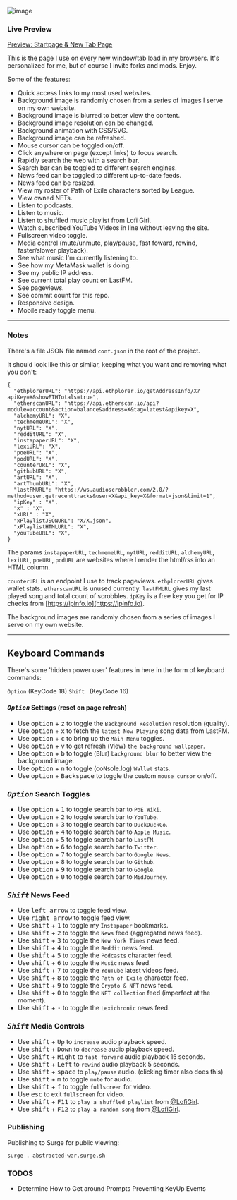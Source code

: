 ![image](https://user-images.githubusercontent.com/899183/218527249-4ac6aa50-e1bc-4bde-b072-96a5306eea1b.png)

### Live Preview

[Preview: Startpage & New Tab Page](https://abstracted-war.surge.sh/)

This is the page I use on every new window/tab load in my browsers. It's personalized for me, but of course I invite forks and mods. Enjoy.

Some of the features:
* Quick access links to my most used websites.
* Background image is randomly chosen from a series of images I serve on my own website.
* Background image is blurred to better view the content.
* Background image resolution can be changed.
* Background animation with CSS/SVG.
* Background image can be refreshed.
* Mouse cursor can be toggled on/off.
* Click anywhere on page (except links) to focus search.
* Rapidly search the web with a search bar.
* Search bar can be toggled to different search engines.
* News feed can be toggled to different up-to-date feeds.
* News feed can be resized.
* View my roster of Path of Exile characters sorted by League.
* View owned NFTs.
* Listen to podcasts.
* Listen to music.
* Listen to shuffled music playlist from Lofi Girl.
* Watch subscribed YouTube Videos in line without leaving the site.
* Fullscreen video toggle.
* Media control (mute/unmute, play/pause, fast foward, rewind, faster/slower playback).
* See what music I'm currently listening to.
* See how my MetaMask wallet is doing.
* See my public IP address.
* See current total play count on LastFM.
* See pageviews.
* See commit count for this repo.
* Responsive design.
* Mobile ready toggle menu.

---

### Notes

There's a file JSON file named `conf.json` in the root of the project.

It should look like this or similar, keeping what you want and removing what you don't:

```
{
  "ethplorerURL": "https://api.ethplorer.io/getAddressInfo/X?apiKey=X&showETHTotals=true",
  "etherscanURL": "https://api.etherscan.io/api?module=account&action=balance&address=X&tag=latest&apikey=X",
  "alchemyURL": "X",
  "techmemeURL": "X",
  "nytURL": "X",
  "redditURL": "X",
  "instapaperURL": "X",
  "lexiURL": "X",
  "poeURL": "X",
  "podURL": "X",
  "counterURL": "X",
  "githubURL": "X",
  "artURL": "X",
  "artThumbURL": "X",
  "lastFMURL": "https://ws.audioscrobbler.com/2.0/?method=user.getrecenttracks&user=X&api_key=X&format=json&limit=1",
  "ipKey" : "X",
  "x" : "X",
  "xURL" : "X",
  "xPlaylistJSONURL": "X/X.json",
  "xPlaylistHTMLURL": "X",
  "youTubeURL": "X",
}
```

The params `instapaperURL`, `techmemeURL`, `nytURL`, `redditURL`, `alchemyURL`, `lexiURL`, `poeURL`, `podURL` are websites where I render the html/rss into an HTML column.

`counterURL` is an endpoint I use to track pageviews. `ethplorerURL` gives wallet stats. `etherscanURL` is unused currently. `lastFMURL` gives my last played song and total count of scrobbles. `ipKey` is a free key you get for IP checks from [https://ipinfo.io](https://ipinfo.io).

The background images are randomly chosen from a series of images I serve on my own website.

---

## Keyboard Commands

There's some 'hidden power user' features in here in the form of keyboard commands:

`Option` (KeyCode 18)
`Shift `  (KeyCode 16)

#### *<kbd>Option</kbd>* Settings (reset on page refresh)
- Use <kbd>option</kbd> + <kbd>z</kbd> to toggle the `Background Resolution` resolution (quality).
- Use <kbd>option</kbd> + <kbd>x</kbd> to fetch the `latest Now Playing` song data from LastFM.
- Use <kbd>option</kbd> + <kbd>c</kbd> to bring up the `Main Menu` toggles.
- Use <kbd>option</kbd> + <kbd>v</kbd> to get refresh (<kbd>V</kbd>iew) `the background wallpaper`.
- Use <kbd>option</kbd> + <kbd>b</kbd> to toggle (<kbd>B</kbd>lur) `background blur` to better view the background image.
- Use <kbd>option</kbd> + <kbd>n</kbd> to toggle (co<kbd>N</kbd>sole.log) `Wallet` stats.
- Use <kbd>option</kbd> + <kbd>Backspace</kbd> to toggle the custom `mouse cursor` on/off.

### *<kbd>Option</kbd>* Search Toggles
- Use <kbd>option</kbd> + <kbd>1</kbd> to toggle search bar to `PoE Wiki`.
- Use <kbd>option</kbd> + <kbd>2</kbd> to toggle search bar to `YouTube`.
- Use <kbd>option</kbd> + <kbd>3</kbd> to toggle search bar to `DuckDuckGo`.
- Use <kbd>option</kbd> + <kbd>4</kbd> to toggle search bar to `Apple Music`.
- Use <kbd>option</kbd> + <kbd>5</kbd> to toggle search bar to `LastFM`.
- Use <kbd>option</kbd> + <kbd>6</kbd> to toggle search bar to `Twitter`.
- Use <kbd>option</kbd> + <kbd>7</kbd> to toggle search bar to `Google News`.
- Use <kbd>option</kbd> + <kbd>8</kbd> to toggle search bar to `Github`.
- Use <kbd>option</kbd> + <kbd>9</kbd> to toggle search bar to `Google`.
- Use <kbd>option</kbd> + <kbd>0</kbd> to toggle search bar to `MidJourney`.

### *<kbd>Shift</kbd>* News Feed
- Use <kbd>left arrow</kbd> to toggle feed view.
- Use <kbd>right arrow</kbd> to toggle feed view.
- Use <kbd>shift</kbd> + <kbd>1</kbd> to toggle my `Instapaper` bookmarks.
- Use <kbd>shift</kbd> + <kbd>2</kbd> to toggle the `News` feed (aggregated news feed).
- Use <kbd>shift</kbd> + <kbd>3</kbd> to toggle the `New York Times` news feed.
- Use <kbd>shift</kbd> + <kbd>4</kbd> to toggle the `Reddit` news feed.
- Use <kbd>shift</kbd> + <kbd>5</kbd> to toggle the `Podcasts` character feed.
- Use <kbd>shift</kbd> + <kbd>6</kbd> to toggle the `Music` news feed.
- Use <kbd>shift</kbd> + <kbd>7</kbd> to toggle the `YouTube` latest videos feed.
- Use <kbd>shift</kbd> + <kbd>8</kbd> to toggle the `Path of Exile` character feed.
- Use <kbd>shift</kbd> + <kbd>9</kbd> to toggle the `Crypto & NFT` news feed.
- Use <kbd>shift</kbd> + <kbd>0</kbd> to toggle the `NFT collection` feed (imperfect at the moment).
- Use <kbd>shift</kbd> + <kbd>-</kbd> to toggle the `Lexichronic` news feed.

### *<kbd>Shift</kbd>* Media Controls
- Use <kbd>shift</kbd> + <kbd>Up</kbd> to `increase` audio playback speed.
- Use <kbd>shift</kbd> + <kbd>Down</kbd> to `decrease` audio playback speed.
- Use <kbd>shift</kbd> + <kbd>Right</kbd> to `fast forward` audio playback 15 seconds.
- Use <kbd>shift</kbd> + <kbd>Left</kbd> to `rewind` audio playback 5 seconds.
- Use <kbd>shift</kbd> + <kbd>space</kbd> to `play/pause` audio. (clicking timer also does this)
- Use <kbd>shift</kbd> + <kbd>m</kbd> to toggle `mute` for audio.
- Use <kbd>shift</kbd> + <kbd>f</kbd> to toggle `fullscreen` for video.
- Use <kbd>esc</kbd> to exit `fullscreen` for video.
- Use <kbd>shift</kbd> + <kbd>F11</kbd> to `play a shuffled playlist` from [@LofiGirl](https://www.youtube.com/@LofiGirl).
- Use <kbd>shift</kbd> + <kbd>F12</kbd> to `play a random song` from [@LofiGirl](https://www.youtube.com/@LofiGirl).

### Publishing

Publishing to Surge for public viewing:

```
surge . abstracted-war.surge.sh
```


### TODOS

* Determine How to Get around Prompts Preventing KeyUp Events